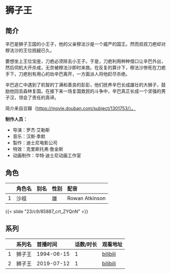 # 狮子王


## 简介

辛巴是狮子王国的小王子，他的父亲穆法沙是一个威严的国王。然而叔叔刀疤却对穆法沙的王位觊觎已久。

要想坐上王位宝座，刀疤必须除去小王子。于是，刀疤利用种种借口让辛巴外出，然后伺机大开杀戒，无奈被穆法沙即时来救。在反复的算计下，穆法沙惨死在刀疤手下，刀疤别有用心的劝辛巴离开，一方面派人将他赶尽杀绝。

辛巴逃亡中遇到了机智的丁满和善良的彭彭，他们抚养辛巴长成雄壮的大狮子，鼓励他回去森林复国。在接下来一场复国救民的斗争中，辛巴真正长成一个坚强的男子汉，领会了责任的真谛。

简介来自豆瓣（https://movie.douban.com/subject/1301753/）。

**制作人员：**
- 导演：罗杰·艾勒斯
- 音乐：汉斯·季默
- 製作：迪士尼电影公司
- 特效：克里斯托弗·詹金斯
- 动画制作：华特·迪士尼动画工作室

## 角色

|     |   角色名   |   别名  | 性别 |  配音  |
|:--- |:------  |:----      |:---  |:--   |
| 1 | 沙祖 |  | 雄 | Rowan Atkinson |

{{< slide "23/c9/85887_crt_ZYQnN" >}}

## 系列

|     | 系列名 | 首播时间       | 话数/时长 | 观看地址                                                      |
| :-- | :-- | :--------- | :---- | :-------------------------------------------------------- |
| 1   | 狮子王 | 1994-06-15 | 1     | [bilibili](https://www.bilibili.com/bangumi/play/ss46258) |
| 2   | 狮子王 | 2019-07-12 | 1     | [bilibili](https://www.bilibili.com/bangumi/play/ss46289) |



